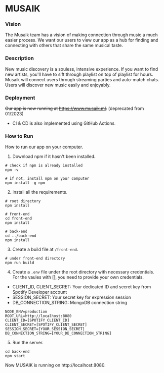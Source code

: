 # MUSAIK

### Vision
The Musaik team has a vision of making connection through music a much easier process. We want our users to view our app as a hub for finding and connecting with others that share the same musical taste. 

### Description
New music discovery is a souless, intensive experience. If you want to find new artists, you'll have to sift through playlist on top of playlist for hours. Musaik will connect users through streaming parties and auto-match chats. Users will discover new music easily and enjoyably.

### Deployment
~~Our app is now running at https://www.musaik.ml.~~ (deprecated from 01/2023)
- CI & CD is also implemented using GitHub Actions.

### How to Run
How to run our app on your computer.
1. Download npm if it hasn't been installed.
```
# check if npm is already installed
npm -v

# if not, install npm on your computer
npm install -g npm
```
2. Install all the requirements.
```
# root directory
npm install 

# front-end
cd front-end
npm install

# back-end
cd ../back-end
npm install
```
3. Create a build file at ```/front-end```.
```
# under front-end directory
npm run build
```
4. Create a ```.env``` file under the root directory with necessary credentials. For the vaules with [], you need to provide your own credentials. 
* CLIENT_ID, CLIENT_SECRET: Your dedicated ID and secret key from Spotify Developer account
* SESSION_SECRET: Your secret key for expression session
* DB_CONNECTION_STRING: MongoDB connection string
```
NODE_ENV=production
ROOT_URL=http://localhost:8080
CLIENT_ID=[SPOTIFY_CLIENT_ID]
CLIENT_SECRET=[SPOTIFY_CLIENT_SECRET]
SESSION_SECRET=[YOUR_SESSION_SECRET]
DB_CONNECTION_STRING=[YOUR_DB_CONNECTION_STRING]
```
5. Run the server.
```
cd back-end
npm start
```
Now MUSAIK is running on http://localhost:8080.
